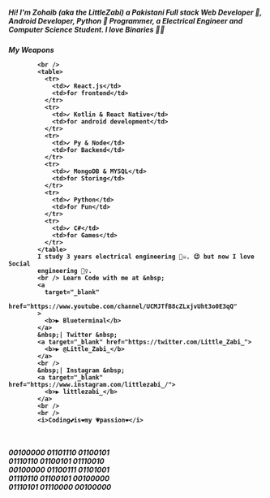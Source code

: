  <h5>
            Hi! I'm Zohaib <i>(aka the LittleZabi)</i> a Pakistani Full stack
            Web Developer 🦾, Android Developer, Python 🐍 Programmer, a
            Electrical Engineer and Computer Science Student. I love Binaries 👨‍💻
            &nbsp;
            <br />
<h4/>
            <i>My Weapons</i>
 
            <br />
            <table>
              <tr>
                <td>✔ React.js</td>
                <td>for frontend</td>
              </tr>
              <tr>
                <td>✔ Kotlin & React Native</td>
                <td>for android development</td>
              </tr>
              <tr>
                <td>✔ Py & Node</td>
                <td>for Backend</td>
              </tr>
              <tr>
                <td>✔ MongoDB & MYSQL</td>
                <td>for Storing</td>
              </tr>
              <tr>
                <td>✔ Python</td>
                <td>for Fun</td>
              </tr>
              <tr>
                <td>✔ C#</td>
                <td>for Games</td>
              </tr>
            </table>
            I study 3 years electrical engineering 🏴‍☠️. 😉 but now I love Social
            engineering 🧛‍♀️.
            <br /> Learn Code with me at &nbsp;
            <a
              target="_blank"
              href="https://www.youtube.com/channel/UCMJTfB8cZLxjvUht3o0E3qQ"
            >
              <b>▶ Blueterminal</b>
            </a>
            &nbsp;| Twitter &nbsp;
            <a target="_blank" href="https://twitter.com/Little_Zabi_">
              <b>▶ @Little_Zabi_</b>
            </a>
            <br />
            &nbsp;| Instagram &nbsp;
            <a target="_blank" href="https://www.instagram.com/littlezabi_/">
              <b>▶ littlezabi_</b>
            </a>
            <br />
            <br />
            <i>Coding💕is❤my 💗passion❤</i>
 <br />
            <i>
              <br />
              00100000 01101110 01100101 <br />
              01110110 01100101 01110010 <br />
              00100000 01100111 01101001 <br />
              01110110 01100101 00100000 <br />
              01110101 01110000 00100000 <br />
            </i>
          </h5>
